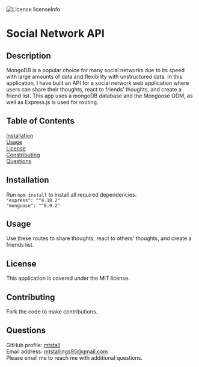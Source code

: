 ![License licenseInfo](https://img.shields.io/badge/License-MIT-yellow.svg)  
# Social Network API
## Description
MongoDB is a popular choice for many social networks due to its speed with large amounts of data and flexibility with unstructured data. In this application, I have built an API for a social network web application where users can share their thoughts, react to friends’ thoughts, and create a friend list. This app uses a mongoDB database and the Mongoose ODM, as well as Express.js is used for routing.
## Table of Contents
[Installation](#installation)  
[Usage](#usage)  
[License](#license)  
[Constributing](#contributing)   
[Questions](#questions)
## Installation
Run `npm install` to install all required dependencies.  
`"express": "^4.18.2"`  
`"mongoose": "^6.9.2"`
## Usage
Use these routes to share thoughts, react to others' thoughts, and create a friends list.
## License
This application is covered under the MIT license.
## Contributing
Fork the code to make contributions.
## Questions
GitHub profile: [mtstall](https://www.github.com/mtstall)    
Email address: mtstallings95@gmail.com  
Please email me to reach me with additional questions.